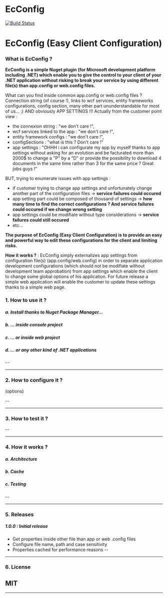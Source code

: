 # EcConfig
[![Build Status](https://travis-ci.org/spywen/EcConfig.svg?branch=master)](https://travis-ci.org/spywen/EcConfig)

# EcConfig (Easy Client Configuration)

### What is EcConfig ?
**EcConfig is a simple Nuget plugin (for Microsoft development platform including .NET) which enable you to give the control to your client of your .NET application without risking to break your service by using different file(s) than app.config or web.config files.**

What can you find inside common app.config or web.config files ? Connection string (of course !), links to wcf services, entity frameworks configurations, config section, many other part ununderstandable for most of us... ;) AND obviously APP SETTINGS !!!
Actually from the customer point view :
* the connexion string : "we don't care !",
* wcf services linked to the app : "we don't care !",
* entity framework configs : "we don't care !",
* configSections : "what is this ? Don't care !"
* app settings : "OHHH i can configurate my app by myself thanks to app settings without asking for an evolution and be facturated more than 2000$ to change a "P" by a "D" or provide the possibility to download 4 documents in the same time rather than 3 for the same price ? Great jobs guys !"

BUT, trying to enumerate issues with app settings : 
- if customer trying to change app settings and unfortunately change another part of the configuration files -> **service failures could occured**
- app setting part could be composed of thousand of settings -> **how many time to find the correct configurations ? And service failures could occured if we change wrong setting**
- app settings could be modifiate without type considerations -> **service failures could still occured**
- etc...

**The purpose of EcConfig (Easy Client Configuration) is to provide an easy and powerful way to edit these configurations for the client and limiting risks.**

**How it works ?** : EcConfig simply externalizes app settings from configuration file(s) (app.config/web.config) in order to separate application development configurations (which should not be modifiate without development team approbation) from app settings which enable the client to change some global options of his application. For future release a simple web application will enable the customer to update these settings thanks to a simple web page.


### 1. How to use it ?
##### a. Install thanks to Nuget Package Manager...

##### b. ... inside console project

##### c. ... or inside web project

##### d. ... or any other kind of .NET applications
--

---
### 2. How to configure it  ?
(options)

--

---
### 3. How to test it ?

--

---
### 4. How it works ?
##### a. Architecture

##### b. Cache

##### c. Testing
--

---
### 5. Releases
##### 1.0.0 : Initial release
* Get properties inside other file than app or web .config files
* Configure file name, path and case sensitivity
* Properties cached for performance reasons
--

---
### 6. License
MIT
--

---


